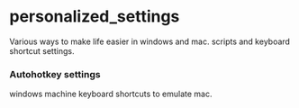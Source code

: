 # personalized_settings
Various ways to make life easier in windows and mac. scripts and keyboard shortcut settings. 

### Autohotkey settings
windows machine keyboard shortcuts to emulate mac.
